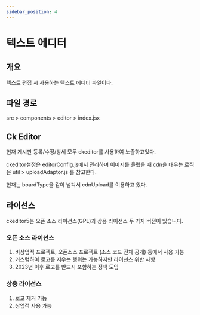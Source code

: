 ```yaml
---
sidebar_position: 4
---
```


# 텍스트 에디터

## 개요

텍스트 편집 시 사용하는 텍스트 에디터 파일이다.

## 파일 경로

src > components > editor > index.jsx

## Ck Editor

현재 게시판 등록/수정/상세 모두 ckeditor를 사용하여 노출하고있다.

ckeditor설정은 editorConfig.js에서 관리하며 이미지를 올렸을 때 cdn을 태우는 로직은 util > uploadAdaptor.js 를 참고한다.

현재는 boardType을 같이 넘겨서 cdnUpload를 이용하고 있다.

## 라이선스

ckeditor5는 오픈 소스 라이선스(GPL)과 상용 라이선스 두 가지 버전이 있습니다.

### 오픈 소스 라이선스

1. 비상업적 프로젝트, 오픈소스 프로젝트 (소스 코드 전체 공개) 등에서 사용 가능
2. 커스텀하여 로고를 지우는 행위는 가능하지만 라이선스 위반 사항
3. 2023년 이후 로고를 반드시 포함하는 정책 도입

### 상용 라이선스

1. 로고 제거 가능
2. 상업적 사용 가능
